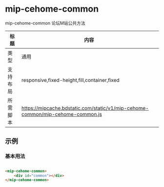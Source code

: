 # mip-cehome-common

mip-cehome-common 论坛M站公共方法

标题|内容
----|----
类型|通用
支持布局|responsive,fixed-height,fill,container,fixed
所需脚本|https://mipcache.bdstatic.com/static/v1/mip-cehome-common/mip-cehome-common.js

## 示例

### 基本用法

```html

<mip-cehome-common>
	<div id="common"></div>
</mip-cehome-common>

```

